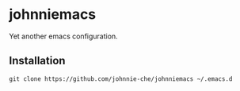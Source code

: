 # johnniemacs

Yet another emacs configuration.

## Installation

```
git clone https://github.com/johnnie-che/johnniemacs ~/.emacs.d
```
